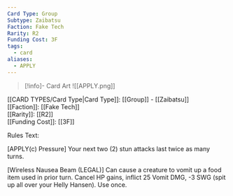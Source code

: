 ```yaml
---
Card Type: Group
Subtype: Zaibatsu
Faction: Fake Tech
Rarity: R2
Funding Cost: 3F
tags:
  - card
aliases:
  - APPLY
---
```

> [!info]- Card Art
> ![[APPLY.png]]

[[CARD TYPES/Card Type|Card Type]]: [[Group]] - [[Zaibatsu]]  
[[Faction]]: [[Fake Tech]]  
[[Rarity]]: [[R2]]  
[[Funding Cost]]: [[3F]]  

Rules Text:  

[APPLY(c) Pressure] Your next two (2) stun attacks last twice as many turns.  

[Wireless Nausea Beam (LEGAL)] Can cause a creature to vomit up a food item used in prior turn. Cancel HP gains, inflict 25 Vomit DMG, -3 SWG (spit up all over your Helly Hansen). Use once.  